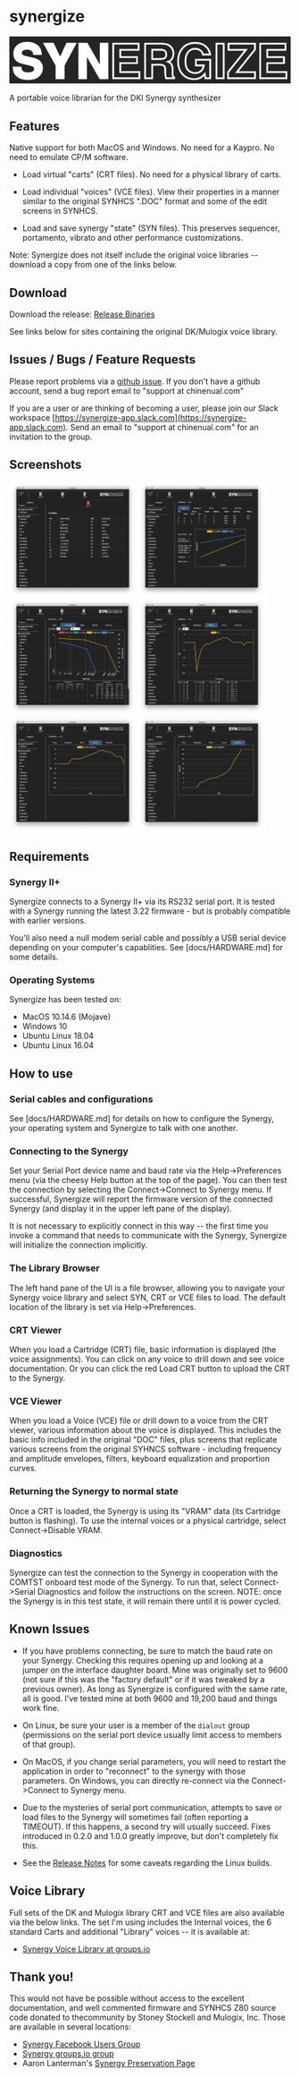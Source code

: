 # synergize

<img src="https://github.com/chinenual/synergize/raw/master/docs/screenshots/logo-for-github.png?raw=true"/>

A portable voice librarian for the DKI Synergy synthesizer

## Features

Native support for both MacOS and Windows. No need for a Kaypro. No
need to emulate CP/M software.

* Load virtual "carts" (CRT files).   No need for a physical
library of carts.

* Load individual "voices" (VCE files).   View their properties in a
manner similar to the original SYNHCS ".DOC" format and some of the edit screens in SYNHCS.

* Load and save synergy "state" (SYN files).  This preserves
sequencer, portamento, vibrato and other performance customizations.

Note: Synergize does not itself include the original voice libraries -- download a copy from one of the links below.

## Download

Download the release:
[Release Binaries](https://github.com/chinenual/synergize/releases)

See links below for sites containing the original DK/Mulogix voice library.

## Issues / Bugs / Feature Requests

Please report problems via a [github issue](https://github.com/chinenual/synergize/issues).  If you don't have a github account, send a bug report email to "support at chinenual.com"

If you are a user or are thinking of becoming a user, please join our Slack workspace [https://synergize-app.slack.com](https://synergize-app.slack.com).  Send an email to "support at chinenual.com" for an invitation to the group.


## Screenshots

<img title="Cartridge voice listing view" src="https://github.com/chinenual/synergize/raw/master/docs/screenshots/viewCRT.png?raw=true" width="45%"/>
<img title="Voice main patch view" src="https://github.com/chinenual/synergize/raw/master/docs/screenshots/viewVCE_voice.png?raw=true" width="45%"/>
<img title="Voice Envelopes view" src="https://github.com/chinenual/synergize/raw/master/docs/screenshots/viewVCE_envs.png?raw=true" width="45%"/>
<img title="Voice Filters view" src="https://github.com/chinenual/synergize/raw/master/docs/screenshots/viewVCE_filters.png?raw=true" width="45%"/>
<img title="Voice Key Equalization view" src="https://github.com/chinenual/synergize/raw/master/docs/screenshots/viewVCE_keyeq.png?raw=true" width="45%"/>
<img title="Voice Key Proportion view" src="https://github.com/chinenual/synergize/raw/master/docs/screenshots/viewVCE_keyprop.png?raw=true" width="45%"/>

## Requirements

### Synergy II+

Synergize connects to a Synergy II+ via its RS232 serial port.  It is tested with a Synergy running the latest 3.22 firmware - but is probably compatible with earlier versions.

You'll also need a null modem serial cable and possibly a USB serial device depending on your computer's capablities. See [docs/HARDWARE.md] for some details.

### Operating Systems

Synergize has been tested on:

* MacOS 10.14.6 (Mojave)
* Windows 10
* Ubuntu Linux 18.04
* Ubuntu Linux 16.04

## How to use

### Serial cables and configurations

See [docs/HARDWARE.md] for details on how to configure the Synergy, your operating system and Synergize to talk with one another.

### Connecting to the Synergy

Set your Serial Port device name and baud rate via the Help->Preferences menu (via the cheesy Help button at the top of the page).  You can then test the connection by selecting the Connect->Connect to Synergy menu.  If successful, Synergize will report the firmware version of the connected Synergy (and display it in the upper left pane of the display).

It is not necessary to explicitly connect in this way -- the first time you invoke a command that needs to communicate with the Synergy, Synergize will initialize the connection implicitly.

### The Library Browser

The left hand pane of the UI is a file browser, allowing you to navigate your Synergy voice library and select SYN, CRT or VCE files to load.  The default location of the library is set via Help->Preferences.

### CRT Viewer

When you load a Cartridge (CRT) file, basic information is displayed (the voice assignments).  You can click on any voice to drill down and see voice documentation.  Or you can click the red  Load CRT button to upload the CRT to the Synergy.

### VCE Viewer

When you load a Voice (VCE) file or drill down to a voice from the CRT viewer, various information about the voice is displayed.  This includes the basic info included in the original "DOC" files, plus screens that replicate various screens from the original SYHNCS software - including frequency and amplitude envelopes, filters, keyboard equalization and proportion curves.

### Returning the Synergy to normal state

Once a CRT is loaded, the Synergy is using its "VRAM" data (its Cartridge button is flashing).   To use the internal voices or a physical cartridge, select Connect->Disable VRAM.

### Diagnostics

Synergize can test the connection to the Synergy in cooperation with the COMTST onboard test mode of the Synergy.  To run that, select Connect->Serial Diagnostics and follow the instructions on the screen.
NOTE: once the Synergy is in this test state, it will remain there until it is power cycled.

## Known Issues

* If you have problems connecting, be sure to match the baud rate on your Synergy. Checking this requires opening up and looking at a jumper on the interface daughter board.  Mine was originally set to 9600 (not sure if this was the "factory default" or if it was tweaked by a previous owner). As long as Synergize is configured with the same rate, all is good. I've tested mine at both 9600 and 19,200 baud and things work fine.

* On Linux, be sure your user is a member of the `dialout` group (permissions on the serial port device usually limit access to members of that group).

* On MacOS, if you change serial parameters, you will need to restart the application in order to "reconnect" to the synergy with those parameters. On Windows, you can directly re-connect via the Connect->Connect to Synergy menu.

* Due to the mysteries of serial port communication, attempts to save or load files to the Synergy will sometimes fail (often reporting a TIMEOUT).  If this happens, a second try will usually succeed. Fixes introduced in 0.2.0 and 1.0.0 greatly improve, but don't completely fix this.

* See the
[Release Notes](https://github.com/chinenual/synergize/releases)
for some caveats regarding the Linux builds.

## Voice Library

Full sets of the DK and Mulogix library CRT and VCE files are also
available via the below links.  The set I'm using includes the Internal voices, the 6 standard Carts and additional "Library" voices -- it is available at:

* [Synergy Voice Library at groups.io](https://groups.io/g/synergy-synth/files/SynergyVoiceLibrary.zip)

## Thank you!

This would not have be possible without access to the excellent
documentation, and well commented firmware and SYNHCS Z80 source code donated to thecommunity by  Stoney Stockell and Mulogix, Inc.  Those are available in several locations:

* [Synergy Facebook Users Group](https://www.facebook.com/groups/synergysynth/)
* [Synergy groups.io group](https://groups.io/g/synergy-synth)
* Aaron Lanterman's [Synergy Preservation Page](https://lanterman.ece.gatech.edu/synergy/)



